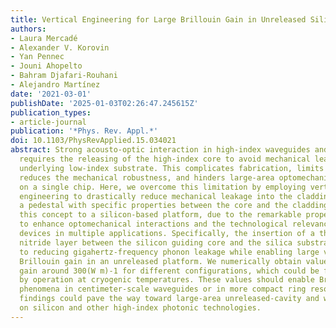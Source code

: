 ```yaml
---
title: Vertical Engineering for Large Brillouin Gain in Unreleased Silicon-Based Waveguides
authors:
- Laura Mercadé
- Alexander V. Korovin
- Yan Pennec
- Jouni Ahopelto
- Bahram Djafari-Rouhani
- Alejandro Martínez
date: '2021-03-01'
publishDate: '2025-01-03T02:26:47.245615Z'
publication_types:
- article-journal
publication: '*Phys. Rev. Appl.*'
doi: 10.1103/PhysRevApplied.15.034021
abstract: Strong acousto-optic interaction in high-index waveguides and cavities generally
  requires the releasing of the high-index core to avoid mechanical leakage into the
  underlying low-index substrate. This complicates fabrication, limits thermalization,
  reduces the mechanical robustness, and hinders large-area optomechanical devices
  on a single chip. Here, we overcome this limitation by employing vertical photonic-phononic
  engineering to drastically reduce mechanical leakage into the cladding by adding
  a pedestal with specific properties between the core and the cladding. We apply
  this concept to a silicon-based platform, due to the remarkable properties of silicon
  to enhance optomechanical interactions and the technological relevance of silicon
  devices in multiple applications. Specifically, the insertion of a thick silicon
  nitride layer between the silicon guiding core and the silica substrate contributes
  to reducing gigahertz-frequency phonon leakage while enabling large values of the
  Brillouin gain in an unreleased platform. We numerically obtain values of the Brillouin
  gain around 300(W m)-1 for different configurations, which could be further increased
  by operation at cryogenic temperatures. These values should enable Brillouin-related
  phenomena in centimeter-scale waveguides or in more compact ring resonators. Our
  findings could pave the way toward large-area unreleased-cavity and waveguide optomechanics
  on silicon and other high-index photonic technologies.
---
```

